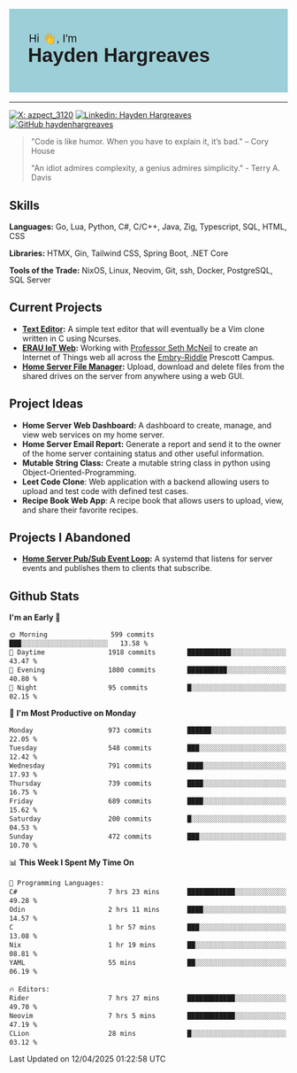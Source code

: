 ![Hayden Hargreaves](https://github.com/Azpect3120/Azpect3120/blob/master/download.png?raw=true)

<hr>

[![X: azpect_3120](https://img.shields.io/twitter/follow/azpect_3120?style=social)](https://x.com/azpect_3120)
[![Linkedin: Hayden Hargreaves](https://img.shields.io/badge/-Hayden%20Hargreaves-blue?style=flat-square&logo=Linkedin&logoColor=white&link=https://www.linkedin.com/in/hayden-hargreaves-37b2802a4/)](https://www.linkedin.com/in/hayden-hargreaves-37b2802a4/)
[![GitHub haydenhargreaves](https://img.shields.io/github/followers/haydenhargreaves?label=follow&style=social)](https://github.com/haydenhargreaves)

> "Code is like humor. When you have to explain it, it’s bad." – Cory House
> 
> "An idiot admires complexity, a genius admires simplicity." - Terry A. Davis


## Skills
**Languages:** Go, Lua, Python, C#, C/C++, Java, Zig, Typescript, SQL, HTML, CSS 

**Libraries:** HTMX, Gin, Tailwind CSS, Spring Boot, .NET Core

**Tools of the Trade:** NixOS, Linux, Neovim, Git, ssh, Docker, PostgreSQL, SQL Server


## Current Projects 
- **[Text Editor](https://github.com/haydenhargreaves/TextEditor):** A simple text editor that will eventually be a Vim clone written in C using Ncurses.
- **[ERAU IoT Web](https://github.com/haydenhargreaves/InternetOfThings):** Working with [Professor Seth McNeil](https://github.com/semcneil) to create an Internet of Things web all across the [Embry-Riddle](https://erau.edu) Prescott Campus.
- **[Home Server File Manager](https://github.com/haydenhargreaves/ServerFileManager):** Upload, download and delete files from the shared drives on the server from anywhere using a web GUI.


## Project Ideas
- **Home Server Web Dashboard:** A dashboard to create, manage, and view web services on my home server.
- **Home Server Email Report:** Generate a report and send it to the owner of the home server containing status and other useful information.
- **Mutable String Class:** Create a mutable string class in python using Object-Oriented-Programming.
- **Leet Code Clone**: Web application with a backend allowing users to upload and test code with defined test cases.
- **Recipe Book Web App**: A recipe book that allows users to upload, view, and share their favorite recipes.

## Projects I Abandoned 
- **[Home Server Pub/Sub Event Loop](https://github.com/haydenhargreaves/TCPNotificationManager):** A systemd that listens for server events and publishes them to clients that subscribe.


## Github Stats

<!--START_SECTION:waka-->
**I'm an Early 🐤** 

```text
🌞 Morning                599 commits         ███░░░░░░░░░░░░░░░░░░░░░░   13.58 % 
🌆 Daytime                1918 commits        ███████████░░░░░░░░░░░░░░   43.47 % 
🌃 Evening                1800 commits        ██████████░░░░░░░░░░░░░░░   40.80 % 
🌙 Night                  95 commits          █░░░░░░░░░░░░░░░░░░░░░░░░   02.15 % 
```
📅 **I'm Most Productive on Monday** 

```text
Monday                   973 commits         ██████░░░░░░░░░░░░░░░░░░░   22.05 % 
Tuesday                  548 commits         ███░░░░░░░░░░░░░░░░░░░░░░   12.42 % 
Wednesday                791 commits         ████░░░░░░░░░░░░░░░░░░░░░   17.93 % 
Thursday                 739 commits         ████░░░░░░░░░░░░░░░░░░░░░   16.75 % 
Friday                   689 commits         ████░░░░░░░░░░░░░░░░░░░░░   15.62 % 
Saturday                 200 commits         █░░░░░░░░░░░░░░░░░░░░░░░░   04.53 % 
Sunday                   472 commits         ███░░░░░░░░░░░░░░░░░░░░░░   10.70 % 
```


📊 **This Week I Spent My Time On** 

```text
💬 Programming Languages: 
C#                       7 hrs 23 mins       ████████████░░░░░░░░░░░░░   49.28 % 
Odin                     2 hrs 11 mins       ████░░░░░░░░░░░░░░░░░░░░░   14.57 % 
C                        1 hr 57 mins        ███░░░░░░░░░░░░░░░░░░░░░░   13.08 % 
Nix                      1 hr 19 mins        ██░░░░░░░░░░░░░░░░░░░░░░░   08.81 % 
YAML                     55 mins             ██░░░░░░░░░░░░░░░░░░░░░░░   06.19 % 

🔥 Editors: 
Rider                    7 hrs 27 mins       ████████████░░░░░░░░░░░░░   49.70 % 
Neovim                   7 hrs 5 mins        ████████████░░░░░░░░░░░░░   47.19 % 
CLion                    28 mins             █░░░░░░░░░░░░░░░░░░░░░░░░   03.12 % 
```


 Last Updated on 12/04/2025 01:22:58 UTC
<!--END_SECTION:waka-->
